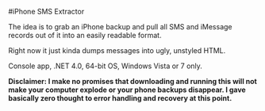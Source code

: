 #iPhone SMS Extractor

The idea is to grab an iPhone backup and pull all SMS and iMessage records out of it into an easily readable format.

Right now it just kinda dumps messages into ugly, unstyled HTML.

Console app, .NET 4.0, 64-bit OS, Windows Vista or 7 only.

**Disclaimer: I make no promises that downloading and running this will not make your computer explode or your phone backups disappear. I gave basically zero thought to error handling and recovery at this point.**